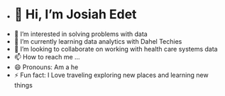 - # 👋 Hi, I’m Josiah Edet
- 👀 I’m interested in solving problems with data
- 🌱 I’m currently learning data analytics with Dahel Techies
- 💞️ I’m looking to collaborate on working with health care systems data
- 📫 How to reach me ...
- 😄 Pronouns: Am a he
- ⚡ Fun fact: I Love traveling exploring new places and learning new things 

<!---
JosiahEdidiong3/JosiahEdidiong3 is a ✨ special ✨ repository because its `README.md` (this file) appears on your GitHub profile.
You can click the Preview link to take a look at your changes.
--->
